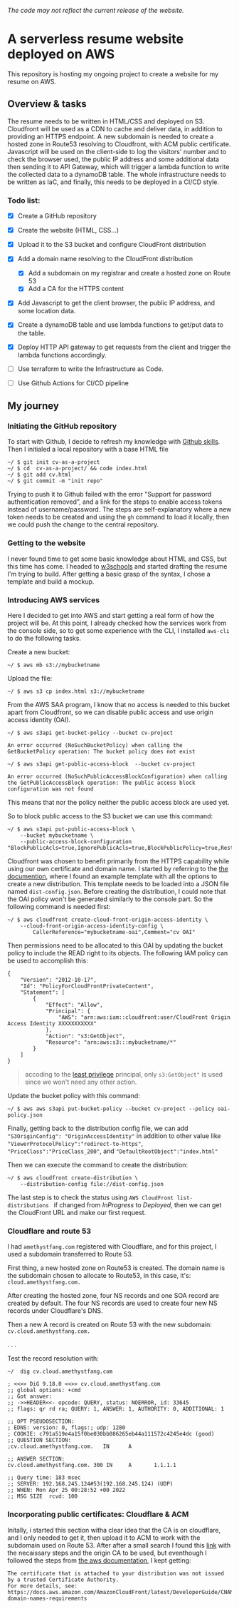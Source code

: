 *The code may not reflect the current release of the website.*

# A serverless resume website deployed on AWS

This repository is hosting my ongoing project to create a website for my resume on AWS.

## Overview & tasks

The resume needs to be written in HTML/CSS and deployed on S3. Cloudfront will be used as a CDN to cache and deliver data, in addition to providing an HTTPS endpoint. A new subdomain is needed to create a hosted zone in Route53 resolving to Cloudfront, with ACM public certificate. Javascript will be used on the client-side to log the visitors' number and to check the browser used, the public IP address and some additional data then sending it to API Gateway, which will trigger a lambda function to write the collected data to a dynamoDB table. The whole infrastructure needs to be written as IaC, and finally, this needs to be deployed in a CI/CD style.

### Todo list:

* [x] Create a GitHub repository
* [x] Create the website (HTML, CSS...)
* [x] Upload it to the S3 bucket and configure CloudFront distribution
* [x] Add a domain name resolving to the CloudFront distribution
    * [x] Add a subdomain on my registrar and create a hosted zone on Route 53
    * [x]  Add a CA for the HTTPS content
* [x] Add Javascript to get the client browser, the public IP address, and some location data.
* [x] Create a dynamoDB table and use lambda functions to get/put data to the table.
* [x] Deploy HTTP API gateway to get requests from the client and trigger the lambda functions accordingly.
* [ ] Use terraform to write the Infrastructure as Code.
* [ ] Use Github Actions for CI/CD pipeline


## My journey

### Initiating the GitHub repository
To start with Github, I decide to refresh my knowledge with [Github skills](https://skills.github.com/). Then I initialed a local repository with a base HTML file
```
~/ $ git init cv-as-a-project
~/ $ cd  cv-as-a-project/ && code index.html
~/ $ git add cv.html
~/ $ git commit -m "init repo"
```
Trying to push it to Github failed with the error "Support for password authentication removed”, and a link for the steps to enable access tokens instead of username/password. The steps are self-explanatory where a new token needs to be created and using the `gh` command to load it locally, then we could push the change to the central repository.


### Getting to the website
I never found time to get some basic knowledge about HTML and CSS, but this time has come. I headed to [w3schools](https://www.w3schools.com/) and started drafting the resume I'm trying to build. After getting a basic grasp of the syntax, I chose a template and build a mockup.

### Introducing AWS services
Here I decided to get into AWS and start getting a real form of how the project will be. At this point, I already checked how the services work from the console side, so to get some experience with the CLI, I installed `aws-cli`  to do the following tasks.

Create a new bucket:
```
~/ $ aws mb s3://mybucketname
```
Upload the file:
```
~/ $ aws s3 cp index.html s3://mybucketname
```
From the AWS SAA program, I know that no access is needed to this bucket apart from Cloudfront, so we can disable public access and use origin access identity (OAI).
```
~/ $ aws s3api get-bucket-policy --bucket cv-project

An error occurred (NoSuchBucketPolicy) when calling the GetBucketPolicy operation: The bucket policy does not exist

~/ $ aws s3api get-public-access-block  --bucket cv-project

An error occurred (NoSuchPublicAccessBlockConfiguration) when calling the GetPublicAccessBlock operation: The public access block configuration was not found
```
This means that nor the policy neither the public access block are used yet.

So to block public access to the S3 bucket we can use this command: 
```
~/ $ aws s3api put-public-access-block \
    --bucket mybucketname \
    --public-access-block-configuration "BlockPublicAcls=true,IgnorePublicAcls=true,BlockPublicPolicy=true,RestrictPublicBuckets=true"
```
Cloudfront was chosen to benefit primarily from the HTTPS capability while using our own certificate and domain name. I started by referring to the [the documention](https://docs.aws.amazon.com/cli/latest/reference/cloudfront/create-distribution.html), where I found an example template with all the options to create a new distribution. This template needs to be loaded into a JSON file named `dist-config.json`. Before creating the distribution, I could note that the OAI policy won't be generated similarly to the console part. So the following command is needed first:
```
~/ $ aws cloudfront create-cloud-front-origin-access-identity \
    --cloud-front-origin-access-identity-config \
        CallerReference="mybucketname-oai",Comment="cv OAI"
``` 
Then permissions need to be allocated to this OAI by updating the bucket policy to include the READ right to its objects. The following IAM policy can be used to accomplish this:
```
{
    "Version": "2012-10-17",
    "Id": "PolicyForCloudFrontPrivateContent",
    "Statement": [
        {
            "Effect": "Allow",
            "Principal": {
                "AWS": "arn:aws:iam::cloudfront:user/CloudFront Origin Access Identity XXXXXXXXXXX"
            },
            "Action": "s3:GetObject",
            "Resource": "arn:aws:s3:::mybucketname/*"
        }
    ]
}
```

>accoding to the [least privilege](https://aws.amazon.com/blogs/security/techniques-for-writing-least-privilege-iam-policies/) principal, only `s3:GetObject"` is used since we won't need any other action.

Update the bucket policy with this command:
```
~/ $ aws aws s3api put-bucket-policy --bucket cv-project --policy oai-policy.json
```

Finally, getting back to the distribution config file, we can add `"S3OriginConfig": "OriginAccessIdentity"` in addition to other value like  `"ViewerProtocolPolicy":"redirect-to-https"`, `"PriceClass":"PriceClass_200"`, and  `"DefaultRootObject":"index.html"`

Then we can execute the command to create the distribution:
```
~/ $ aws cloudfront create-distribution \
    --distribution-config file://dist-config.json
```

The last step is to check the status using `AWS CloudFront list-distributions ` if changed from *InProgress* to *Deployed*, then we can get the CloudFront URL and make our first request.

### Cloudflare and route 53
I had `amethystfang.com` registered with Cloudflare, and for this project, I used a subdomain transferred to Route 53.

First thing, a new hosted zone on Route53 is created. The domain name is  the subdomain chosen to allocate to Route53, in this case, it's: `cloud.amethystfang.com.`

After creating the hosted zone, four NS records and one SOA record are created by default. The four NS records are used to create four new NS records under Cloudflare's DNS.

Then a new A record is created on Route 53 with the new subdomain: `cv.cloud.amethystfang.com.` 

.
.
.


Test the record resolution with:
```
~/  dig cv.cloud.amethystfang.com

; <<>> DiG 9.18.0 <<>> cv.cloud.amethystfang.com
;; global options: +cmd
;; Got answer:
;; ->>HEADER<<- opcode: QUERY, status: NOERROR, id: 33645
;; flags: qr rd ra; QUERY: 1, ANSWER: 1, AUTHORITY: 0, ADDITIONAL: 1

;; OPT PSEUDOSECTION:
; EDNS: version: 0, flags:; udp: 1280
; COOKIE: c791a519e4a15f0be030bb086265eb44a111572c4245e4dc (good)
;; QUESTION SECTION:
;cv.cloud.amethystfang.com.   IN      A

;; ANSWER SECTION:
cv.cloud.amethystfang.com. 300 IN     A       1.1.1.1

;; Query time: 183 msec
;; SERVER: 192.168.245.124#53(192.168.245.124) (UDP)
;; WHEN: Mon Apr 25 00:28:52 +00 2022
;; MSG SIZE  rcvd: 100
```
### Incorporating public certificates: Cloudflare & ACM
Initally, i started this section witha clear idea that the CA is on cloudflare, and I only needed to get it, then upload it to ACM to work with the subdomain used on Route 53. After after a small search I found this [link](https://developers.cloudflare.com/ssl/origin-configuration/origin-ca#1-create-an-origin-ca-certificate) with the necaissary steps and the origin CA to be used, but eventhough I followed the steps from [the aws documentation](https://aws.amazon.com/premiumsupport/knowledge-center/acm-import-troubleshooting/), I kept getting:

```
The certificate that is attached to your distribution was not issued by a trusted Certificate Authority.
For more details, see: https://docs.aws.amazon.com/AmazonCloudFront/latest/DeveloperGuide/CNAMEs.html#alternate-domain-names-requirements
```

